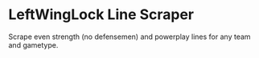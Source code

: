 # LeftWingLock Line Scraper

Scrape even strength (no defensemen) and powerplay lines for any team and gametype.
